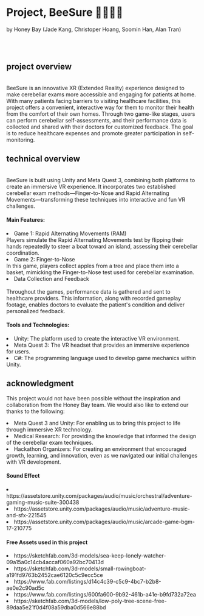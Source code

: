 # Project, BeeSure 🐝🧑‍⚕🏥
by Honey Bay (Jade Kang, Christoper Hoang, Soomin Han, Alan Tran) 

<br>
<br>

## project overview

<br>
BeeSure is an innovative XR (Extended Reality) experience designed to make cerebellar exams more accessible and engaging for patients at home. With many patients facing barriers to visiting healthcare facilities, this project offers a convenient, interactive way for them to monitor their health from the comfort of their own homes. Through two game-like stages, users can perform cerebellar self-assessments, and their performance data is collected and shared with their doctors for customized feedback. The goal is to reduce healthcare expenses and promote greater participation in self-monitoring.


## technical overview
<br>
BeeSure is built using Unity and Meta Quest 3, combining both platforms to create an immersive VR experience. It incorporates two established cerebellar exam methods—Finger-to-Nose and Rapid Alternating Movements—transforming these techniques into interactive and fun VR challenges.
<h4> Main Features: </h4>
<li> Game 1: Rapid Alternating Movements (RAM) </li>
Players simulate the Rapid Alternating Movements test by flipping their hands repeatedly to steer a boat toward an island, assessing their cerebellar coordination.
<li> Game 2: Finger-to-Nose </li>
In this game, players collect apples from a tree and place them into a basket, mimicking the Finger-to-Nose test used for cerebellar examination.
<li> Data Collection and Feedback </li>

<br>
Throughout the games, performance data is gathered and sent to healthcare providers. This information, along with recorded gameplay footage, enables doctors to evaluate the patient's condition and deliver personalized feedback.


<h4> Tools and Technologies: </h4>
<li> Unity: The platform used to create the interactive VR environment. </li>
<li> Meta Quest 3: The VR headset that provides an immersive experience for users. </li>
<li> C#: The programming language used to develop game mechanics within Unity. </li>



## acknowledgment
This project would not have been possible without the inspiration and collaboration from the Honey Bay team. We would also like to extend our thanks to the following:


<li> Meta Quest 3 and Unity: For enabling us to bring this project to life through immersive XR technology.</li>
<li> Medical Research: For providing the knowledge that informed the design of the cerebellar exam techniques. </li>
<li> Hackathon Organizers: For creating an environment that encouraged growth, learning, and innovation, even as we navigated our initial challenges with VR development. </li>


<h4>Sound Effect</h4>
<li>https://assetstore.unity.com/packages/audio/music/orchestral/adventure-gaming-music-suite-300438</li>
<li>https://assetstore.unity.com/packages/audio/music/adventure-music-and-sfx-221545</li>
<li>https://assetstore.unity.com/packages/audio/music/arcade-game-bgm-17-210775</li>



<h4>Free Assets used in this project</h4>
<li>https://sketchfab.com/3d-models/sea-keep-lonely-watcher-09a15a0c14cb4accaf060a92bc70413d</li>
<li>https://sketchfab.com/3d-models/small-rowingboat-a191fd9763b2452cae6120c5c9ecc5ce</li>
<li>https://www.fab.com/listings/d14c4c39-c5c9-4bc7-b2b8-ae0e2c90ad5c</li>
<li>https://www.fab.com/listings/600fa600-9b92-461b-a41e-b9fd732a72ea</li>
<li>https://sketchfab.com/3d-models/low-poly-tree-scene-free-89daa5e21f0d4f08a59dba0d566e88bd  </li>
